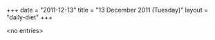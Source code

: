 +++
date = "2011-12-13"
title = "13 December 2011 (Tuesday)"
layout = "daily-diet"
+++

<p>&lt;no entries&gt;</p>